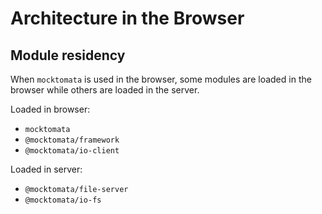 # Architecture in the Browser

## Module residency

When `mocktomata` is used in the browser,
some modules are loaded in the browser while others are loaded in the server.

Loaded in browser:

- `mocktomata`
- `@mocktomata/framework`
- `@mocktomata/io-client`

Loaded in server:

- `@mocktomata/file-server`
- `@mocktomata/io-fs`

